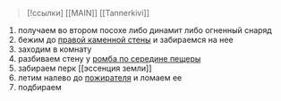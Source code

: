 >[!ссылки]
>[[MAIN]]
>[[Tannerkivi]]
1. получаем во втором посохе либо динамит либо огненный снаряд
2. бежим до [правой каменной стены](https://noitamap.com/?x=15849&y=-51&zoom=921&map=regular-main-branch) и забираемся на нее
3. заходим в комнату
4. разбиваем стену у [ромба по середине пещеры](https://noitamap.com/?x=16131&y=-1784&zoom=947&map=regular-main-branch)
5. забираем перк [[эссенция земли]]
6. летим налево до [пожирателя](https://noitamap.com/?x=12563&y=43&zoom=882&map=regular-main-branch) и ломаем ее
7. подбираем 